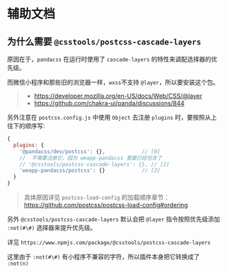 # 辅助文档

## 为什么需要 `@csstools/postcss-cascade-layers`

原因在于，`pandacss` 在运行时使用了 `cascade-layers` 的特性来调配选择器的优先级。

而微信小程序和那些旧的浏览器一样，`wxss`不支持 `@layer`，所以要安装这个包。

> - <https://developer.mozilla.org/en-US/docs/Web/CSS/@layer>
> - <https://github.com/chakra-ui/panda/discussions/844>

另外注意在 `postcss.config.js` 中使用 `Object` 去注册 `plugins` 时，要按照从上往下的顺序写:

```js
{
  plugins: {
    '@pandacss/dev/postcss': {},            // [0]
    //  不需要注册它，因为 weapp-pandacss 里面已经包含了
    // '@csstools/postcss-cascade-layers': {}, // [1]
    'weapp-pandacss/postcss': {}            // [2]
  }
}
```

> 具体原因详见 `postcss-load-config` 的加载顺序章节： <https://github.com/postcss/postcss-load-config#ordering>

另外 `@csstools/postcss-cascade-layers` 默认会把 `@layer` 指令按照优先级添加 `:not(#\#)` 选择器来提升优先级。

详见 `https://www.npmjs.com/package/@csstools/postcss-cascade-layers`

这里由于 `:not(#\#)` 有小程序不兼容的字符，所以插件本身把它转换成了 `:not(n)`
